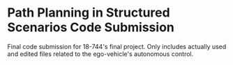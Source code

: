# Path Planning in Structured Scenarios Code Submission
Final code submission for 18-744's final project.
Only includes actually used and edited files related to the ego-vehicle's autonomous control.
